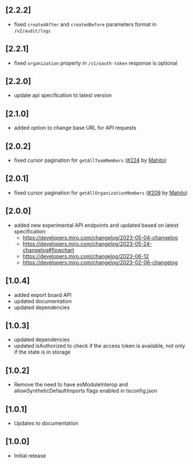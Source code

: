 ## [2.2.2]

- fixed `createdAfter` and `createdBefore` parameters format in `/v2/audit/logs`

## [2.2.1]

- fixed `organization` property in `/v1/oauth-token` response is optional

## [2.2.0]

- update api specification to latest version

## [2.1.0]

- added option to change base URL for API requests

## [2.0.2]

- fixed cursor pagination for `getAllTeamMembers` ([#224](https://github.com/miroapp/api-clients/issues/224) by [Mahito](https://github.com/Mahito))

## [2.0.1]

- fixed cursor pagination for `getAllOrganizationMembers` ([#209](https://github.com/miroapp/api-clients/pull/209) by [Mahito](https://github.com/Mahito))

## [2.0.0]

- added new experimental API endpoints and updated based on latest specification:
   - https://developers.miro.com/changelog/2023-05-04-changelog
   - https://developers.miro.com/changelog/2023-05-24-changelog#flowchart
   - https://developers.miro.com/changelog/2023-06-12
   - https://developers.miro.com/changelog/2023-02-06-changelog

## [1.0.4]

- added export board API
- updated documentation
- updated dependencies

## [1.0.3]

- updated dependencies
- updated isAuthorized to check if the access token is available, not only if the state is in storage

## [1.0.2]

- Remove the need to have esModuleInterop and allowSyntheticDefaultImports flags enabled in tsconfig.json

## [1.0.1]

- Updates to documentation

## [1.0.0]

- Initial release
